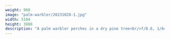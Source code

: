 ```yaml
---
weight: 960
image: "palm-warbler/20231028-1.jpg"
width: 5184
height: 3888
description: "A palm warbler perches in a dry pine tree<br/>f/8.6, 1/640, 321.0 mm, iso400"
---
```

